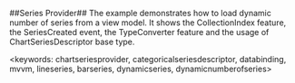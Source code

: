 ##Series Provider##
The example demonstrates how to load dynamic number of series from a view model. It shows the CollectionIndex feature, the SeriesCreated event, the TypeConverter feature and the usage of ChartSeriesDescriptor base type.

<keywords: chartseriesprovider, categoricalseriesdescriptor, databinding, mvvm, lineseries, barseries, dynamicseries, dynamicnumberofseries>

